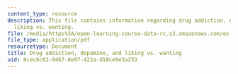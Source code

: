 ```yaml
---
content_type: resource
description: This file contains information regarding drug addiction, dopamine, and
  liking vs. wanting.
file: /media/https%3A/open-learning-course-data-rc.s3.amazonaws.com/es-s10-drugs-and-the-brain-spring-2013/8cec8c0294678e97422ad18ce0e3a253_MITES_S10S13_addictionwk4.pdf
file_type: application/pdf
resourcetype: Document
title: Drug addiction, dopamine, and liking vs. wanting
uid: 8cec8c02-9467-8e97-422a-d18ce0e3a253
---
```

